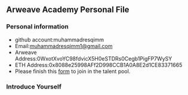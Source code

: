 ## Arweave Academy Personal File

### Personal information

- github account:muhammadresqimm
- Email:muhammadresqimm1@gmail.com
- Arweave Address:0WxotXvoYC98fdvicX5H0eSTDRs0Cegb1PigFP7WySY
- ETH Address:0x8088e25998AFf2D998CCB1A0A8E2d1CE83371665
- Please finish this [form](https://docs.google.com/forms/d/e/1FAIpQLSfWA5fIIcBgmRppm3jNz5vmf9Mai_QMVil-2pO4r7YKn_Zhtw/viewform?usp=sf_link) to join in the talent pool.

### Introduce Yourself
